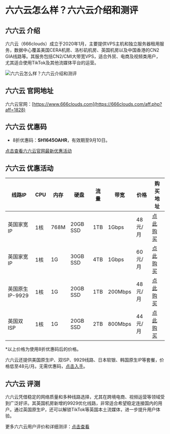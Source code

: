 # 六六云怎么样？六六云介绍和测评

## 六六云 介绍
六六云（666clouds）成立于2020年1月，主要提供VPS主机和独立服务器租用服务，数据中心覆盖美国CERA机房、洛杉矶机房、英国机房以及中国香港的CN2 GIA线路等。其服务包括CN2/CMI大带宽VPS，适合外贸、电商及视频类用户，尤其适合使用TikTok及其他流媒体平台的运营。

![六六云怎么样？六六云介绍和测评](https://github.com/user-attachments/assets/5e731e9d-9620-4648-885b-1f74f42cf5af)

## 六六云 官网地址
六六云官网：[https://www.666clouds.com](https://666clouds.com/aff.php?aff=1828)

## 六六云 优惠码
- 8折优惠码：**SH1645OAHR**，有效期至9月10日。

[点击查看六六云官网最新优惠活动](https://666clouds.com/aff.php?aff=1828)

## 六六云 优惠活动

| 线路IP         | CPU   | 内存  | 硬盘      | 流量    | 带宽       | 价格       | 购买地址 |
|----------------|-------|-------|-----------|---------|------------|------------|----------|
| 英国家宽IP      | 1核   | 768M  | 20GB SSD  | 1TB     | 1Gbps      | 48元/月    | [点此购买](https://666clouds.com/aff.php?aff=1828&gid=22) |
| 英国家宽IP      | 1核   | 1G    | 30GB SSD  | 4TB     | 1Gbps      | 60元/月    | [点此购买](https://666clouds.com/aff.php?aff=1828&gid=22) |
| 英国原生IP-9929 | 1核   | 1G    | 20GB SSD  | 1TB     | 200Mbps    | 48元/月    | [点此购买](https://666clouds.com/aff.php?aff=1828&gid=22) |
| 英国双ISP       | 1核   | 1G    | 20GB SSD  | 2TB     | 800Mbps    | 44元/月    | [点此购买](https://666clouds.com/aff.php?aff=1828&gid=22) |

*以上价格为使用8折优惠码后的价格。

六六云还提供美国原生IP、双ISP、9929线路、日本软银、韩国原生IP等套餐，价格低至48元/月。无需优惠码，[点击入手](https://666clouds.com/aff.php?aff=1828&gid=21)。

## 六六云 评测
六六云凭借稳定的网络质量和多种线路选择，尤其在跨境电商、视频运营等领域受到广泛好评。其英国机房新增的9929优化线路，非常适合希望稳定连接国内的用户。通过英国原生IP，还可以解锁TikTok等英国本土流媒体，进一步提升用户体验。

更多六六云用户评价和详细测评：[点击查看](https://666clouds.com/aff.php?aff=1828)
